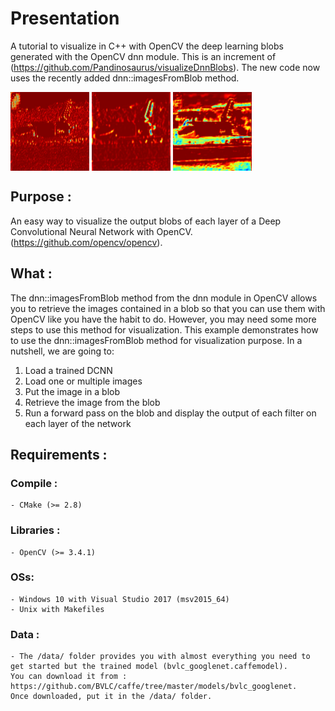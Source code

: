 # Presentation
A tutorial to visualize in C++ with OpenCV the deep learning blobs generated with the OpenCV dnn module.
This is an increment of (https://github.com/Pandinosaurus/visualizeDnnBlobs). The new code now uses the recently added dnn::imagesFromBlob method.


<a> <img src="./results/output0.jpg" align="center" height="25%" width="25%"> <img src="./results/output1.jpg" align="center" height="25%" width="25%"> <img src="./results/output2.jpg" align="center" height="25%" width="25%"> </a>


## Purpose :
An easy way to visualize the output blobs of each layer of a Deep Convolutional Neural Network with OpenCV.(https://github.com/opencv/opencv).

## What :
The dnn::imagesFromBlob method from the dnn module in OpenCV allows you to retrieve the images contained in a blob so that you can use them with OpenCV like you have the habit to do.
However, you may need some more steps to use this method for visualization.
This example demonstrates how to use the dnn::imagesFromBlob method for visualization purpose.
In a nutshell, we are going to:
1) Load a trained DCNN
2) Load one or multiple images
3) Put the image in a blob
4) Retrieve the image from the blob
6) Run a forward pass on the blob and display the output of each filter on each layer of the network 

## Requirements :
### Compile :
  	- CMake (>= 2.8)
### Libraries :
	- OpenCV (>= 3.4.1)
### OSs:
	- Windows 10 with Visual Studio 2017 (msv2015_64)
	- Unix with Makefiles
### Data :
	- The /data/ folder provides you with almost everything you need to get started but the trained model (bvlc_googlenet.caffemodel). 
	You can download it from : https://github.com/BVLC/caffe/tree/master/models/bvlc_googlenet.
	Once downloaded, put it in the /data/ folder.

